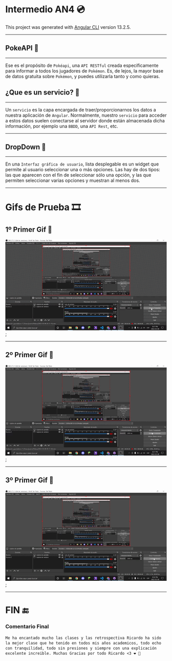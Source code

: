 # Intermedio AN4 💿

This project was generated with [Angular CLI](https://github.com/angular/angular-cli) version 13.2.5.
___
## PokeAPI 🐾
___
Ese es el propósito de `Pokéapi`, una `API RESTful` creada específicamente para informar a todos los jugadores de `Pokémon`. Es, de lejos, la mayor base de datos gratuita sobre `Pokémon`, y puedes utilizarla tanto y como quieras.

## ¿Que es un servicio? 🚽
___

Un `servicio` es la capa encargada de traer/proporcionarnos los datos a nuestra aplicación de `Angular`. Normalmente, nuestro `servicio` para acceder a estos datos suelen conectarse al servidor donde están almacenada dicha información, por ejemplo una `BBDD`, una `API Rest`, etc.

___
## DropDown 📏
___
En una `Interfaz gráfica de usuario`, lista desplegable es un widget que permite al usuario seleccionar una o más opciones. Las hay de dos tipos: las que aparecen con el fin de seleccionar sólo una opción, y las que permiten seleccionar varias opciones y muestran al menos dos.
___


# Gifs de Prueba 🎞

## 1º Primer Gif 🥇
![Alt text](./src/app/Videos/1.gif);
___
## 2º Primer Gif 🥈
![Alt text](./src/app/Videos/2.gif);
___
## 3º Primer Gif 🥉
![Alt text](./src/app/Videos/3.gif);
___

# FIN 🔚

### Comentario Final
~~~
Me ha encantado mucho las clases y las retrospectiva Ricardo ha sido la mejor clase que he tenido en todos mis años academicos, todo echo con tranquilidad, todo sin presiones y siempre con una explicación excelente increible. Muchas Gracias por todo Ricardo <3 ❤ 💯
~~~ 
